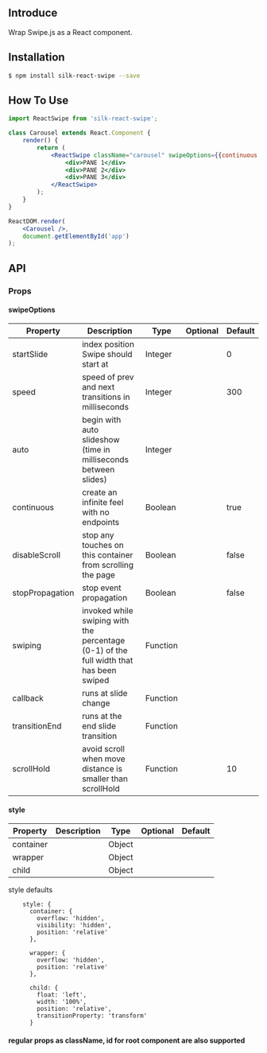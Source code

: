 ## Introduce

Wrap Swipe.js as a React component.

## Installation

```bash
$ npm install silk-react-swipe --save
```

## How To Use

```jsx
import ReactSwipe from 'silk-react-swipe';

class Carousel extends React.Component {
    render() {
        return (
            <ReactSwipe className="carousel" swipeOptions={{continuous: false}}>
                <div>PANE 1</div>
                <div>PANE 2</div>
                <div>PANE 3</div>
            </ReactSwipe>
        );
    }
}

ReactDOM.render(
    <Carousel />,
    document.getElementById('app')
);

```

## API

### Props

#### swipeOptions

| Property             | Description           | Type       |  Optional        | Default       |
|---------------- |----------------|----------|----------|--------------
| startSlide         |   index position Swipe should start at   | Integer |   | 0  |
| speed         |   speed of prev and next transitions in milliseconds   | Integer |   | 300  |
| auto         |   begin with auto slideshow (time in milliseconds between slides)   | Integer |   |   |
| continuous         |   create an infinite feel with no endpoints   | Boolean |   | true  |
| disableScroll         |   stop any touches on this container from scrolling the page   | Boolean |   | false  |
| stopPropagation         |   stop event propagation   | Boolean |   | false  |
| swiping         |   invoked while swiping with the percentage (0-1) of the full width that has been swiped   | Function |   |   |
| callback         |   runs at slide change   | Function |   |   |
| transitionEnd         |   runs at the end slide transition   | Function |   |   |
| scrollHold         |   avoid scroll when move distance is smaller than scrollHold   | Function |   | 10 |

#### style

| Property             | Description           | Type       |  Optional        | Default       |
|---------------- |----------------|----------|----------|--------------
| container         |      | Object |   |   |
| wrapper         |      | Object |   |   |
| child         |      | Object |   |   |

style defaults
```
    style: {
      container: {
        overflow: 'hidden',
        visibility: 'hidden',
        position: 'relative'
      },

      wrapper: {
        overflow: 'hidden',
        position: 'relative'
      },

      child: {
        float: 'left',
        width: '100%',
        position: 'relative',
        transitionProperty: 'transform'
      }
```
#### regular props as className, id for root component are also supported
